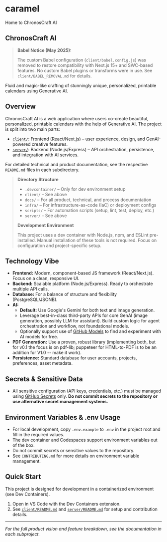 # caramel

Home to ChronosCraft AI

## ChronosCraft AI

> **Babel Notice (May 2025):**
>
> The custom Babel configuration (`client/babel.config.js`) was removed to restore compatibility with Next.js 15+ and SWC-based features. No custom Babel plugins or transforms were in use. See `client/BABEL_REMOVAL.md` for details.

Fluid and magic-like crafting of stunningly unique, personalized, printable calendars using Generative AI.

## Overview

ChronosCraft AI is a web application where users co-create beautiful, personalized, printable calendars with the help of Generative AI. The project is split into two main parts:

- [`client/`](./client): Frontend (React/Next.js) – user experience, design, and GenAI-powered creative features.
- [`server/`](./server): Backend (Node.js/Express) – API orchestration, persistence, and integration with AI services.

For detailed technical and product documentation, see the respective `README.md` files in each subdirectory.

> **Directory Structure**
>
> - `.devcontainer/` – Only for dev environment setup
> - `client/` – See above
> - `docs/` – For all product, technical, and process documentation
> - `infra/` – For infrastructure-as-code (IaC) or deployment configs
> - `scripts/` – For automation scripts (setup, lint, test, deploy, etc.)
> - `server/` – See above
>
> **Development Environment**
>
> This project uses a dev container with Node.js, npm, and ESLint pre-installed. Manual installation of these tools is not required. Focus on configuration and project-specific setup.

## Technology Vibe

- **Frontend:** Modern, component-based JS framework (React/Next.js). Focus on a clean, responsive UI.
- **Backend:** Scalable platform (Node.js/Express). Ready to orchestrate multiple API calls.
- **Database:** For a balance of structure and flexibility (PostgreSQL/JSONB).
- **AI:**
  - **Default:** Use Google's Gemini for both text and image generation.
  - Leverage best-in-class third-party APIs for core GenAI (image generation, possibly LLM for assistant). Build custom logic for agent orchestration and workflow, not foundational models.
  - Optionally support use of [GitHub Models](https://github.com/features/models) to find and experiment with AI models for free.
- **PDF Generation:** Use a proven, robust library (implementing both, but for v0.1 the focus is on pdf-lib; puppeteer for HTML-to-PDF is to be an addition for V1.0 -- make it work).
- **Persistence:** Standard database for user accounts, projects, preferences, asset metadata.

## Secrets & Sensitive Data

- All sensitive configuration (API keys, credentials, etc.) must be managed using [GitHub Secrets](https://docs.github.com/en/actions/security-guides/encrypted-secrets) only. **Do not commit secrets to the repository or use alternative secret management systems.**

## Environment Variables & .env Usage

- For local development, copy `.env.example` to `.env` in the project root and fill in the required values.
- The dev container and Codespaces support environment variables out of the box.
- Do not commit secrets or sensitive values to the repository.
- See `CONTRIBUTING.md` for more details on environment variable management.

## Quick Start

This project is designed for development in a containerized environment (see Dev Containers).

1. Open in VS Code with the Dev Containers extension.
2. See [`client/README.md`](./client/README.md) and [`server/README.md`](./server/README.md) for setup and contribution details.

---

_For the full product vision and feature breakdown, see the documentation in each subproject._
